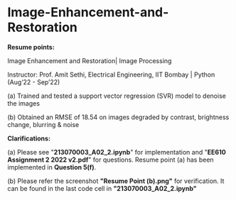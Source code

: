 # Image-Enhancement-and-Restoration

**Resume points:**

 Image Enhancement and Restoration| Image Processing
 
Instructor: Prof. Amit Sethi, Electrical Engineering, IIT Bombay | Python (Aug’22 - Sep’22)

(a) Trained and tested a support vector regression (SVR) model to denoise the images

(b) Obtained an RMSE of 18.54 on images degraded by contrast, brightness change, blurring & noise

**Clarifications:**

(a) Please see "**213070003_A02_2.ipynb**" for implementation and "**EE610 Assignment 2 2022 v2.pdf**" for questions. Resume point (a) has been implemented in 
**Question 5(f)**. 

(b) Please refer the screenshot **"Resume Point (b).png"** for verification. It can be found in the last code cell in **"213070003_A02_2.ipynb"**
